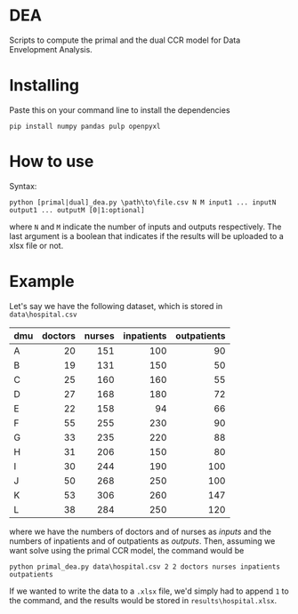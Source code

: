 # DEA

Scripts to compute the primal and the dual CCR model for Data Envelopment Analysis.

# Installing

Paste this on your command line to install the dependencies

```
pip install numpy pandas pulp openpyxl
```

# How to use

Syntax:

```
python [primal|dual]_dea.py \path\to\file.csv N M input1 ... inputN output1 ... outputM [0|1:optional]
```

where ``N`` and ``M`` indicate the number of inputs and outputs respectively.
The last argument is a boolean that indicates if the results will be uploaded to a xlsx file or not.

# Example

Let's say we have the following dataset, which is stored in `data\hospital.csv`


| dmu |doctors|   nurses  |inpatients| outpatients |
| --- | -----:| ---------:| --------:| -----------:|
|A    |     20|        151|       100|           90|
|B    |     19|        131|       150|           50|
|C    |     25|        160|       160|           55|
|D    |     27|        168|       180|           72|
|E    |     22|        158|        94|           66|
|F    |     55|        255|       230|           90|
|G    |     33|        235|       220|           88|
|H    |     31|        206|       150|           80|
|I    |     30|        244|       190|          100|
|J    |     50|        268|       250|          100|
|K    |     53|        306|       260|          147|
|L    |     38|        284|       250|          120|

where we have the numbers of doctors and of nurses as _inputs_ and the numbers of inpatients and of outpatients as _outputs_.
Then, assuming we want solve using the primal CCR model, the command would be

```
python primal_dea.py data\hospital.csv 2 2 doctors nurses inpatients outpatients
```

If we wanted to write the data to a `.xlsx` file, we'd simply had to append `1` to the command, and the results would be stored in `results\hospital.xlsx`.
